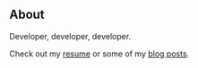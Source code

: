 ---
---

## About

Developer, developer, developer.

Check out my [resume](/assets/resume.pdf) or some of my [blog posts](/posts/).
